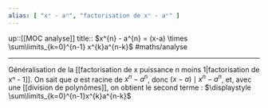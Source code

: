 ```yaml
---
alias: [ "xⁿ - aⁿ", "factorisation de xⁿ - aⁿ" ]
---
```

up::[[MOC analyse]] 
title:: $x^{n} - a^{n} = (x-a) \times \sum\limits_{k=0}^{n-1} x^{k}a^{n-k}$
#maths/analyse 

---

Généralisation de la [[factorisation de x puissance n moins 1|factorisation de xⁿ - 1]].
On sait que $a$ est racine de $x^{n} - a ^{n}$, donc $(x -a) \mid x^{n}-a^{n}$, et, avec une [[division de polynômes]], on obtient le second terme : $\displaystyle \sum\limits_{k=0}^{n-1}x^{k}a^{n-k}$

